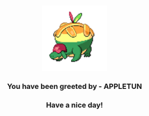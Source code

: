 <p align="center">
            <img src="https://raw.githubusercontent.com/PokeAPI/sprites/master/sprites/pokemon/842.png" width="150" height="150">
          </p>
          <h3 align="center">You have been greeted by - <b>APPLETUN</b></h3>
          <h3 align="center">Have a nice day!</h3>
